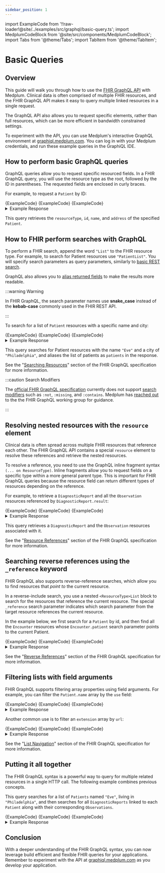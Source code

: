 ```yaml
---
sidebar_position: 1
---
```


import ExampleCode from '!!raw-loader!@site/../examples/src/graphql/basic-query.ts';
import MedplumCodeBlock from '@site/src/components/MedplumCodeBlock';
import Tabs from '@theme/Tabs';
import TabItem from '@theme/TabItem';

# Basic Queries

## Overview

This guide will walk you through how to use the [FHIR GraphQL API](https://hl7.org/fhir/r4/graphql.html) with Medplum. Clinical data is often comprised of multiple FHIR resources, and the FHIR GraphQL API makes it easy to query multiple linked resources in a single request.

The GraphQL API also allows you to request specific elements, rather than full resources, which can be more efficient in bandwidth constrained settings.

To experiment with the API, you can use Medplum's interactive GraphQL environment at [graphiql.medplum.com](https://graphiql.medplum.com/). You can log in with your Medplum credentials, and run these example queries in the GraphiQL IDE.

## How to perform basic GraphQL queries

GraphQL queries allow you to request specific resourced fields. In a FHIR GraphQL query, you will use the resource type as the root, followed by the ID in parentheses. The requested fields are enclosed in curly braces.

For example, to request a `Patient` by ID:

<Tabs groupId="language">
  <TabItem value="graphql" label="GraphQL">
    <MedplumCodeBlock language="graphql" selectBlocks="GetPatientByIdGraphQL">
      {ExampleCode}
    </MedplumCodeBlock>
  </TabItem>
  <TabItem value="ts" label="TypeScript">
    <MedplumCodeBlock language="ts" selectBlocks="GetPatientByIdTS">
      {ExampleCode}
    </MedplumCodeBlock>
  </TabItem>
  <TabItem value="curl" label="cURL">
    <MedplumCodeBlock language="bash" selectBlocks="GetPatientByIdCurl">
      {ExampleCode}
    </MedplumCodeBlock>
  </TabItem>
</Tabs>

<details>
  <summary>Example Response</summary>
  <MedplumCodeBlock language="ts" selectBlocks="GetPatientByIdResponse">
    {ExampleCode}
  </MedplumCodeBlock>
</details>

This query retrieves the `resourceType`, `id`, `name`, and `address` of the specified `Patient`.

## How to FHIR perform searches with GraphQL

To perform a FHIR search, append the word `"List"` to the FHIR resource type. For example, to search for Patient resources use `"PatientList"`. You will specify search parameters as query parameters, similarly to [basic REST search](/docs/search/basic-search).

GraphQL also allows you to [alias returned fields](https://devinschulz.com/rename-fields-by-using-aliases-in-graphql/) to make the results more readable.

:::warning Warning

In FHIR GraphQL, the search parameter names use **snake_case** instead of the **kebab-case** commonly used in the FHIR REST API.

:::

To search for a list of `Patient` resources with a specific name and city:

<Tabs groupId="language">
  <TabItem value="graphql" label="GraphQL">
    <MedplumCodeBlock language="graphql" selectBlocks="SearchPatientsByNameAndCityGraphQL">
      {ExampleCode}
    </MedplumCodeBlock>
  </TabItem>
  <TabItem value="ts" label="TypeScript">
    <MedplumCodeBlock language="ts" selectBlocks="SearchPatientsByNameAndCityTS">
      {ExampleCode}
    </MedplumCodeBlock>
  </TabItem>
  <TabItem value="curl" label="cURL">
    <MedplumCodeBlock language="bash" selectBlocks="SearchPatientsByNameAndCityCurl">
      {ExampleCode}
    </MedplumCodeBlock>
  </TabItem>
</Tabs>

<details>
  <summary>Example Response</summary>
  <MedplumCodeBlock language="ts" selectBlocks="SearchPatientsByNameAndCityResponse">
    {ExampleCode}
  </MedplumCodeBlock>
</details>

This query searches for Patient resources with the name `"Eve"` and a city of `"Philadelphia"`, and aliases the list of patients as `patients` in the response.

See the "[Searching Resources](https://hl7.org/fhir/r4/graphql.html#searching)" section of the FHIR GraphQL specification for more information.

:::caution Search Modifiers

The [official FHIR GraphQL specification](https://hl7.org/fhir/R4/graphql.html) currently does not support [search modifiers](/docs/search/basic-search#search-modifiers) such as `:not`, `:missing`, and `:contains`. Medplum has [reached out](https://chat.fhir.org/#narrow/stream/192326-graphql/topic/Search.20Modifiers.20in.20GraphQL/near/340283410) to the the FHIR GraphQL working group for guidance.

:::

## Resolving nested resources with the `resource` element

Clinical data is often spread across multiple FHIR resources that reference each other. The FHIR GraphQL API contains a special `resource` element to resolve these references and retrieve the nested resources.

To resolve a reference, you need to use the GraphQL inline fragment syntax `(... on ResourceType)`. Inline fragments allow you to request fields on a specific type within a more general parent type. This is important for FHIR GraphQL queries because the resource field can return different types of resources depending on the reference.

For example, to retrieve a `DiagnosticReport` and all the `Observation` resources referenced by `DiagnosticReport.result`:

<Tabs groupId="language">
  <TabItem value="graphql" label="GraphQL">
    <MedplumCodeBlock language="graphql" selectBlocks="DiagnosticReportWithObservationsGraphQL">
      {ExampleCode}
    </MedplumCodeBlock>
  </TabItem>
  <TabItem value="ts" label="TypeScript">
    <MedplumCodeBlock language="ts" selectBlocks="DiagnosticReportWithObservationsTS">
      {ExampleCode}
    </MedplumCodeBlock>
  </TabItem>
  <TabItem value="curl" label="cURL">
    <MedplumCodeBlock language="bash" selectBlocks="DiagnosticReportWithObservationsCurl">
      {ExampleCode}
    </MedplumCodeBlock>
  </TabItem>
</Tabs>

<details>
  <summary>Example Response</summary>
  <MedplumCodeBlock language="ts" selectBlocks="DiagnosticReportWithObservationsResponse">
    {ExampleCode}
  </MedplumCodeBlock>
</details>

This query retrieves a `DiagnosticReport` and the `Observation` resources associated with it.

See the "[Resource References](https://hl7.org/fhir/r4/graphql.html#references)" section of the FHIR GraphQL specification for more information.

## Searching reverse references using the `_reference` keyword

FHIR GraphQL also supports reverse-reference searches, which allow you to find resources that _point to_ the current resource.

In a reverse-include search, you use a nested `<ResourceType>List` block to search for the resources that reference the current resource. The special `_reference` search parameter indicates which search parameter from the target resource references the current resource.

In the example below, we first search for a `Patient` by id, and then find all the `Encounter` resources whose `Encounter.patient` search parameter points to the current Patient.

<Tabs groupId="language">
  <TabItem value="graphql" label="GraphQL">
    <MedplumCodeBlock language="graphql" selectBlocks="PatientWithRelatedEncountersGraphQL">
      {ExampleCode}
    </MedplumCodeBlock>
  </TabItem>
  <TabItem value="ts" label="TypeScript">
    <MedplumCodeBlock language="ts" selectBlocks="PatientWithRelatedEncountersTS">
      {ExampleCode}
    </MedplumCodeBlock>
  </TabItem>
  <TabItem value="curl" label="cURL">
    <MedplumCodeBlock language="bash" selectBlocks="PatientWithRelatedEncountersCurl">
      {ExampleCode}
    </MedplumCodeBlock>
  </TabItem>
</Tabs>

<details>
  <summary>Example Response</summary>
  <MedplumCodeBlock language="ts" selectBlocks="PatientWithRelatedEncountersResponse">
    {ExampleCode}
  </MedplumCodeBlock>
</details>

See the "[Reverse References](https://hl7.org/fhir/r4/graphql.html#searching)" section of the FHIR GraphQL specification for more information.

## Filtering lists with field arguments

FHIR GraphQL supports filtering array properties using field arguments. For example, you can filter the `Patient.name` array by the `use` field:

<Tabs groupId="language">
  <TabItem value="graphql" label="GraphQL">
    <MedplumCodeBlock language="graphql" selectBlocks="FilterPatientNameByUseGraphQL">
      {ExampleCode}
    </MedplumCodeBlock>
  </TabItem>
  <TabItem value="ts" label="TypeScript">
    <MedplumCodeBlock language="ts" selectBlocks="FilterPatientNameByUseTS">
      {ExampleCode}
    </MedplumCodeBlock>
  </TabItem>
  <TabItem value="curl" label="cURL">
    <MedplumCodeBlock language="bash" selectBlocks="FilterPatientNameByUseCurl">
      {ExampleCode}
    </MedplumCodeBlock>
  </TabItem>
</Tabs>

<details>
  <summary>Example Response</summary>
  <MedplumCodeBlock language="ts" selectBlocks="FilterPatientNameByUseResponse">
    {ExampleCode}
  </MedplumCodeBlock>
</details>

Another common use is to filter an `extension` array by `url`:

<Tabs groupId="language">
  <TabItem value="graphql" label="GraphQL">
    <MedplumCodeBlock language="graphql" selectBlocks="FilterExtensionByUrlGraphQL">
      {ExampleCode}
    </MedplumCodeBlock>
  </TabItem>
  <TabItem value="ts" label="TypeScript">
    <MedplumCodeBlock language="ts" selectBlocks="FilterExtensionByUrlTS">
      {ExampleCode}
    </MedplumCodeBlock>
  </TabItem>
  <TabItem value="curl" label="cURL">
    <MedplumCodeBlock language="bash" selectBlocks="FilterExtensionByUrlCurl">
      {ExampleCode}
    </MedplumCodeBlock>
  </TabItem>
</Tabs>

<details>
  <summary>Example Response</summary>
  <MedplumCodeBlock language="ts" selectBlocks="FilterExtensionByUrlResponse">
    {ExampleCode}
  </MedplumCodeBlock>
</details>

See the "[List Navigation](https://hl7.org/fhir/r4/graphql.html#list)" section of the FHIR GraphQL specification for more information.

## Putting it all together

The FHIR GraphQL syntax is a powerful way to query for multiple related resources in a single HTTP call. The following example combines previous concepts.

This query searches for a list of `Patients` named `"Eve"`, living in `"Philadelphia"`, and then searches for all `DiagnosticReports` linked to each `Patient` along with their corresponding `Observations`.

<Tabs groupId="language">
  <TabItem value="graphql" label="GraphQL">
    <MedplumCodeBlock language="graphql" selectBlocks="PatientsWithReportsGraphQL">
      {ExampleCode}
    </MedplumCodeBlock>
  </TabItem>
  <TabItem value="ts" label="TypeScript">
    <MedplumCodeBlock language="ts" selectBlocks="PatientsWithReportsTS">
      {ExampleCode}
    </MedplumCodeBlock>
  </TabItem>
  <TabItem value="curl" label="cURL">
    <MedplumCodeBlock language="bash" selectBlocks="PatientsWithReportsCurl">
      {ExampleCode}
    </MedplumCodeBlock>
  </TabItem>
</Tabs>

<details>
  <summary>Example Response</summary>
  <MedplumCodeBlock language="ts" selectBlocks="PatientsWithReportsResponse">
    {ExampleCode}
  </MedplumCodeBlock>
</details>

## Conclusion

With a deeper understanding of the FHIR GraphQL syntax, you can now leverage build efficient and flexible FHIR queries for your applications. Remember to experiment with the API at [graphiql.medplum.com](https://graphiql.medplum.com/) as you develop your application.
